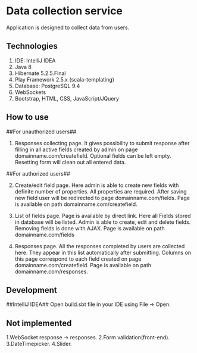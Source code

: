 # Data collection service
Application is designed to collect data from users.

## Technologies ##
1. IDE: IntelliJ IDEA 
2. Java 8
3. Hibernate 5.2.5.Final
4. Play Framework 2.5.x (scala-templating) 
5. Database: PostgreSQL 9.4
6. WebSockets
7. Bootstrap, HTML, CSS, JavaScript/JQuery 

## How to use ##
##For unauthorized users##
1. Responses collecting page. It gives possibility to submit response after filling in all active fields created by admin on page domainname.com/createfield. Optional fields can be left empty. Resetting form will clean out all entered data.

##For authorized users##

2. Create/edit field page. Here admin is able to create new fields with definite number of properties. All properties are required. After saving new field user will be redirected to page domainname.com/fields. Page is available on path domainname.com/createfield.

3. List of fields page. Page is available by direct link. Here all Fields stored in database will be listed. Admin is able to create, edit and delete fields. Removing fields is done with AJAX. Page is available on path domainname.com/fields

4. Responses page. All the responses completed by users are collected here. They appear in this list automatically after submitting. Columns on this page correspond to each field created on page domainname.com/createfield. Page is available on path domainname.com/responses.

## Development ##
##IntelliJ IDEA##
Open build.sbt file in your IDE using File -> Open.

## Not implemented ##
1.WebSocket response -> responses.
2.Form validation(front-end).
3.DateTimepicker.
4.Slider.



